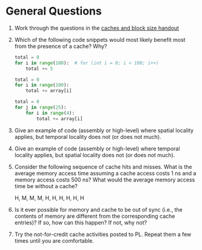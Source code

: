 # General Questions

1. Work through the questions in the
   [caches and block size handout](/handouts/block-cache-handout.pdf)

2. Which of the following code snippets would most likely benefit most from
   the presence of a cache?
   Why?

   ```python
   total = 0
   for i in range(100):  # for (int i = 0; i < 100; i++)
       total += 5
   ```

   ```python
   total = 0
   for i in range(100):
       total += array[i]
   ```

   ```python
   total = 0
   for j in range(25):
       for i in range(4):
           total += array[i]
   ```

3. Give an example of code (assembly or high-level) where spatial locality
   applies,
   but temporal locality does not (or does not much).

4. Give an example of code (assembly or high-level) where temporal locality
   applies,
   but spatial locality does not (or does not much).

5. Consider the following sequence of cache hits and misses.
   What is the average memory access time assuming a cache access costs 1 ns
   and a memory access costs 500 ns?
   What would the average memory access time be without a cache?

   H, M, M, M, H, H, H, H, H, H

6. Is it ever possible for memory and cache to be out of sync
   (i.e., the contents of memory are different from the corresponding cache
   entries)?
   If so, how can this happen?
   If not, why not?

7. Try the not-for-credit cache activities posted to PL.
   Repeat them a few times until you are comfortable.

<!--
7. Give an example of what could go wrong in a pipelined processor if the
   control signals were not pipelined as well.

8. The pipelined MIPS process we learned about in lecture has 5 stages.
   If we added a 6th stage,
   would throughput be improved?
   Why or why not?
   What about latency?

9. With a five-stage pipeline,
   how many instructions will the processor complete in the first 8 cycles?

10. With a five-stage pipeline and a clock cycle of 200 ps,
    what is the long-term throughput of the processor?
-->
